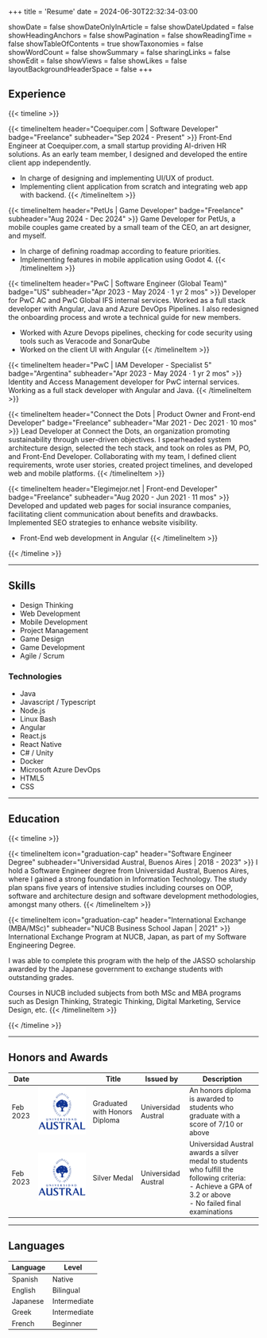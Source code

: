 +++
title = 'Resume'
date = 2024-06-30T22:32:34-03:00

showDate = false
showDateOnlyInArticle = false
showDateUpdated = false
showHeadingAnchors = false
showPagination = false
showReadingTime = false
showTableOfContents = true
showTaxonomies = false 
showWordCount = false
showSummary = false
sharingLinks = false
showEdit = false
showViews = false
showLikes = false
layoutBackgroundHeaderSpace = false
+++

## Experience

{{< timeline >}}

{{< timelineItem header="Coequiper.com | Software Developer" badge="Freelance" subheader="Sep 2024 - Present" >}}
Front-End Engineer at Coequiper.com, a small startup providing AI-driven HR solutions. As an early team member, I designed and developed the entire client app independently.

- In charge of designing and implementing UI/UX of product.
- Implementing client application from scratch and integrating web app with backend.
{{< /timelineItem >}}

{{< timelineItem header="PetUs | Game Developer" badge="Freelance" subheader="Aug 2024 - Dec 2024" >}}
Game Developer for PetUs, a mobile couples game created by a small team of the CEO, an art designer, and myself.

- In charge of defining roadmap according to feature priorities.
- Implementing features in mobile application using Godot 4.
{{< /timelineItem >}}

{{< timelineItem header="PwC | Software Engineer (Global Team)" badge="US" subheader="Apr 2023 - May 2024 · 1 yr 2 mos" >}}
Developer for PwC AC and PwC Global IFS internal services. Worked as a full stack developer with Angular, Java and Azure DevOps Pipelines. I also redesigned the onboarding process and wrote a technical guide for new members.

- Worked with Azure Devops pipelines, checking for code security using tools such as Veracode and
SonarQube
- Worked on the client UI with Angular
{{< /timelineItem >}}

{{< timelineItem header="PwC | IAM Developer - Specialist 5" badge="Argentina" subheader="Apr 2023 - May 2024 · 1 yr 2 mos" >}}
Identity and Access Management developer for PwC internal services. Working as a full stack developer with Angular and Java.
{{< /timelineItem >}}

{{< timelineItem header="Connect the Dots | Product Owner and Front-end Developer" badge="Freelance" subheader="Mar 2021 - Dec 2021 · 10 mos" >}}
Lead Developer at Connect the Dots, an organization promoting sustainability through user-driven objectives. I spearheaded system architecture design, selected the tech stack, and took on roles as PM, PO, and Front-End Developer. Collaborating with my team, I defined client requirements, wrote user stories, created project timelines, and developed web and mobile platforms.
{{< /timelineItem >}}

{{< timelineItem header="Elegimejor.net | Front-end Developer" badge="Freelance" subheader="Aug 2020 - Jun 2021 · 11 mos" >}}
Developed and updated web pages for social insurance companies, facilitating client communication about benefits and drawbacks. Implemented SEO strategies to enhance website visibility.

- Front-End web development in Angular
{{< /timelineItem >}}

{{< /timeline >}}

---

## Skills

- Design Thinking
- Web Development
- Mobile Development
- Project Management
- Game Design
- Game Development
- Agile / Scrum

### Technologies

- Java
- Javascript / Typescript
- Node.js
- Linux Bash
- Angular
- React.js
- React Native
- C# / Unity
- Docker
- Microsoft Azure DevOps
- HTML5
- CSS

---

## Education

{{< timeline >}}

{{< timelineItem icon="graduation-cap" header="Software Engineer Degree" subheader="Universidad Austral, Buenos Aires | 2018 - 2023" >}}
I hold a Software Engineer degree from Universidad Austral, Buenos Aires, where I gained a strong foundation in Information Technology. The study plan spans five years of intensive studies including courses on OOP, software and architecture design and software development methodologies, amongst many others.
{{< /timelineItem >}}

{{< timelineItem icon="graduation-cap" header="International Exchange (MBA/MSc)" subheader="NUCB Business School Japan | 2021" >}}
International Exchange Program at NUCB, Japan, as part of my Software Engineering Degree.

I was able to complete this program with the help of the JASSO scholarship awarded by the Japanese government to exchange students with outstanding grades.

Courses in NUCB included subjects from both MSc and MBA programs such as Design Thinking, Strategic Thinking, Digital Marketing, Service Design, etc.
{{< /timelineItem >}}

{{< /timeline >}}

---

## Honors and Awards

<table>
    <thead>
        <tr>
            <th>Date</th>
            <th></th>
            <th>Title</th>
            <th>Issued by</th>
            <th>Description</th>
        </tr>
    </thead>
    <tbody>
        <tr>
            <td>Feb 2023</td>
            <td><img class="customEntitityLogo" src="austral-logo.jpg" alt="Austral University Logo"/></td>
            <td>Graduated with Honors Diploma</td>
            <td>Universidad Austral</td>
            <td>An honors diploma is awarded to students who graduate with a score of 7/10 or above</td>
        </tr>
        <tr>
            <td>Feb 2023</td>
            <td><img class="customEntitityLogo" src="austral-logo.jpg" alt="Austral University Logo"/></td>
            <td>Silver Medal</td>
            <td>Universidad Austral</td>
            <td>Universidad Austral awards a silver medal to students who fulfill the following criteria:<br>
- Achieve a GPA of 3.2 or above<br>
- No failed final examinations</td>
        </tr>
    </tbody>
</table>

---

## Languages

<table>
    <thead>
        <tr>
            <th>Language</th>
            <th>Level</th>
        </tr>
    </thead>
    <tbody>
        <tr>
            <td>Spanish</td>
            <td>Native</td>
        </tr>
        <tr>
            <td>English</td>
            <td>Bilingual</td>
        </tr>
        <tr>
            <td>Japanese</td>
            <td>Intermediate</td>
        </tr>
        <tr>
            <td>Greek</td>
            <td>Intermediate</td>
        </tr>
        <tr>
            <td>French</td>
            <td>Beginner</td>
        </tr>
    </tbody>
</table>
